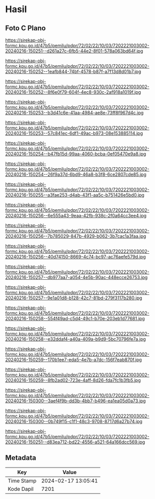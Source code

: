 # Hasil

## Foto C Plano

https://sirekap-obj-formc.kpu.go.id/47b5/pemilu/pdpr/72/02/22/10/03/7202221003002-20240216-150251--d261a27c-6fb5-44e2-8f01-578a063bd64f.jpg

https://sirekap-obj-formc.kpu.go.id/47b5/pemilu/pdpr/72/02/22/10/03/7202221003002-20240216-150252--1eafb844-74bf-4578-b87f-a7f13d8d01b7.jpg

https://sirekap-obj-formc.kpu.go.id/47b5/pemilu/pdpr/72/02/22/10/03/7202221003002-20240216-150252--8f6e0f79-604f-4ec8-930c-2af918a1019f.jpg

https://sirekap-obj-formc.kpu.go.id/47b5/pemilu/pdpr/72/02/22/10/03/7202221003002-20240216-150253--b3d41c6e-41aa-4984-ae8e-73ff8f967d4c.jpg

https://sirekap-obj-formc.kpu.go.id/47b5/pemilu/pdpr/72/02/22/10/03/7202221003002-20240216-150253--57c841ec-6df1-49ac-b973-08e153885114.jpg

https://sirekap-obj-formc.kpu.go.id/47b5/pemilu/pdpr/72/02/22/10/03/7202221003002-20240216-150254--b47fb15d-99aa-4060-bcba-0ef05470e9a8.jpg

https://sirekap-obj-formc.kpu.go.id/47b5/pemilu/pdpr/72/02/22/10/03/7202221003002-20240216-150254--26f9a37d-6bd9-46a8-b3f8-6ce2807cde85.jpg

https://sirekap-obj-formc.kpu.go.id/47b5/pemilu/pdpr/72/02/22/10/03/7202221003002-20240216-150255--a3fae253-d4ab-43f1-aa5c-b751426e5bd0.jpg

https://sirekap-obj-formc.kpu.go.id/47b5/pemilu/pdpr/72/02/22/10/03/7202221003002-20240216-150256--6e555a43-9eaa-42fb-938c-2f0a64cc3ee4.jpg

https://sirekap-obj-formc.kpu.go.id/47b5/pemilu/pdpr/72/02/22/10/03/7202221003002-20240216-150256--7b785029-847b-4929-b062-3b7cac1a3faa.jpg

https://sirekap-obj-formc.kpu.go.id/47b5/pemilu/pdpr/72/02/22/10/03/7202221003002-20240216-150256--40d74150-8669-4c74-bc97-ac76aefe579d.jpg

https://sirekap-obj-formc.kpu.go.id/47b5/pemilu/pdpr/72/02/22/10/03/7202221003002-20240216-150257--db977aa7-a054-4e5b-90ac-448ecce26753.jpg

https://sirekap-obj-formc.kpu.go.id/47b5/pemilu/pdpr/72/02/22/10/03/7202221003002-20240216-150257--9e1a01d8-b128-42c7-81bd-279f3117b280.jpg

https://sirekap-obj-formc.kpu.go.id/47b5/pemilu/pdpr/72/02/22/10/03/7202221003002-20240216-150258--554f49ad-c5d4-49c1-b70e-203eb1d77681.jpg

https://sirekap-obj-formc.kpu.go.id/47b5/pemilu/pdpr/72/02/22/10/03/7202221003002-20240216-150258--e32ddaf4-a40a-409a-b9d9-5bc70796fe7a.jpg

https://sirekap-obj-formc.kpu.go.id/47b5/pemilu/pdpr/72/02/22/10/03/7202221003002-20240216-150259--170b1ee7-eda5-4e7b-a7dc-156f7eab870f.jpg

https://sirekap-obj-formc.kpu.go.id/47b5/pemilu/pdpr/72/02/22/10/03/7202221003002-20240216-150259--8fb2ad02-723e-4aff-8d26-fda7fc1b3fb5.jpg

https://sirekap-obj-formc.kpu.go.id/47b5/pemilu/pdpr/72/02/22/10/03/7202221003002-20240216-150300--3aef4f9b-dd3b-4bb7-b496-ea1ea05d0a73.jpg

https://sirekap-obj-formc.kpu.go.id/47b5/pemilu/pdpr/72/02/22/10/03/7202221003002-20240216-150300--0b749f15-c1f1-48c3-9708-8717d6a27b74.jpg

https://sirekap-obj-formc.kpu.go.id/47b5/pemilu/pdpr/72/02/22/10/03/7202221003002-20240216-150251--d83ea712-bd22-4556-a521-64a166dcc569.jpg


## Metadata

| Key        | Value               |
| ---------- | ------------------- |
| Time Stamp | 2024-02-17 13:05:41 |
| Kode Dapil | 7201                |




